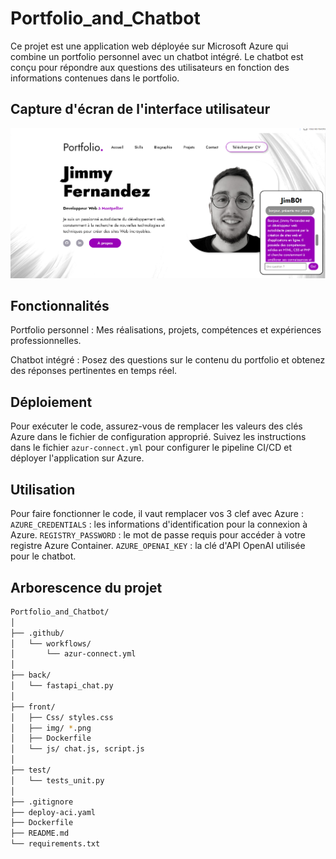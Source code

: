 # Portfolio_and_Chatbot
Ce projet est une application web déployée sur Microsoft Azure qui combine un portfolio personnel avec un chatbot intégré. Le chatbot est conçu pour répondre aux questions des utilisateurs en fonction des informations contenues dans le portfolio.

## Capture d'écran de l'interface utilisateur

![Capture d'écran de l'interface utilisateur](front/img/screen_demo.png)

## Fonctionnalités
Portfolio personnel : Mes réalisations, projets, compétences et expériences professionnelles.

Chatbot intégré : Posez des questions sur le contenu du portfolio et obtenez des réponses pertinentes en temps réel.

## Déploiement
Pour exécuter le code, assurez-vous de remplacer les valeurs des clés Azure dans le fichier de configuration approprié. Suivez les instructions dans le fichier `azur-connect.yml` pour configurer le pipeline CI/CD et déployer l'application sur Azure. 

## Utilisation 
Pour faire fonctionner le code, il vaut remplacer vos 3 clef avec Azure : 
`AZURE_CREDENTIALS` : les informations d'identification pour la connexion à Azure.
`REGISTRY_PASSWORD` : le mot de passe requis pour accéder à votre registre Azure Container.
`AZURE_OPENAI_KEY` : la clé d'API OpenAI utilisée pour le chatbot.

## Arborescence du projet 

```bash
Portfolio_and_Chatbot/      
│
├── .github/
│   └── workflows/
│       └── azur-connect.yml
│
├── back/
│   └── fastapi_chat.py
│
├── front/
│   ├── Css/ styles.css
│   ├── img/ *.png
│   ├── Dockerfile
│   └── js/ chat.js, script.js
│
├── test/
│   └── tests_unit.py
│
├── .gitignore
├── deploy-aci.yaml
├── Dockerfile
├── README.md
└── requirements.txt
```

